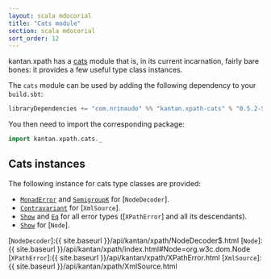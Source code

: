 ```yaml
---
layout: scala mdocorial
title: "Cats module"
section: scala mdocorial
sort_order: 12
---
```


kantan.xpath has a [cats](https://github.com/typelevel/cats) module that is, in its current incarnation, fairly bare
bones: it provides a few useful type class instances.

The `cats` module can be used by adding the following dependency to your `build.sbt`:

```scala
libraryDependencies += "com.nrinaudo" %% "kantan.xpath-cats" % "0.5.2-SNAPSHOT"
```

You then need to import the corresponding package:

```scala
import kantan.xpath.cats._
```

## Cats instances

The following instance for cats type classes are provided:

* [`MonadError`] and [`SemigroupK`] for [`NodeDecoder`].
* [`Contravariant`] for [`XmlSource`].
* [`Show`] and [`Eq`] for all error types ([`XPathError`] and all its descendants).
* [`Show`] for [`Node`].

[`MonadError`]:https://typelevel.org/cats/api/cats/MonadError.html
[`SemigroupK`]:https://typelevel.org/cats/api/cats/SemigroupK.html
[`Contravariant`]:http://typelevel.org/cats/api/cats/Contravariant.html
[`Show`]:https://typelevel.org/cats/api/cats/Show.html
[`Eq`]:https://typelevel.org/cats/api/cats/kernel/Eq.html

[`NodeDecoder`]:{{ site.baseurl }}/api/kantan/xpath/NodeDecoder$.html
[`Node`]:{{ site.baseurl }}/api/kantan/xpath/index.html#Node=org.w3c.dom.Node
[`XPathError`]:{{ site.baseurl }}/api/kantan/xpath/XPathError.html
[`XmlSource`]:{{ site.baseurl }}/api/kantan/xpath/XmlSource.html
